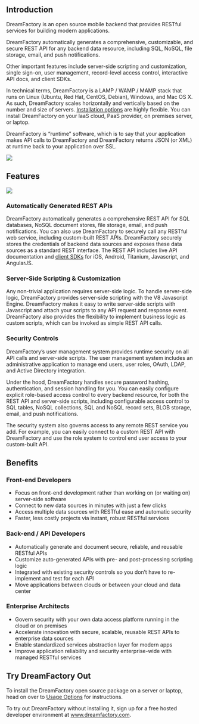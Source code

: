 ## Introduction

DreamFactory is an open source mobile backend that provides RESTful services for building modern applications. 

DreamFactory automatically generates a comprehensive, customizable, and secure REST API for any backend data resource, including SQL, NoSQL, file storage, email, and push notifications. 

Other important features include server-side scripting and customization, single sign-on, user management, record-level access control, interactive API docs, and client SDKs.

In technical terms, DreamFactory is a LAMP / WAMP / MAMP stack that runs on Linux (Ubuntu, Red Hat, CentOS, Debian), Windows, and Mac OS X. As such, DreamFactory scales horizontally and vertically based on the number and size of servers. [Installation options](Usage-Options) are highly flexible. You can install DreamFactory on your IaaS cloud, PaaS provider, on premises server, or laptop. 

DreamFactory is “runtime” software, which is to say that your application makes API calls to DreamFactory and DreamFactory returns JSON (or XML) at runtime back to your application over SSL. 


![](http://www.dreamfactory.com/sites/default/files/short_stack.png)

## Features

![](http://www.dreamfactory.com/sites/default/files/marchitecture-2.png)

### Automatically Generated REST APIs 

DreamFactory automatically generates a comprehensive REST API for SQL databases, NoSQL document stores, file storage, email, and push notifications. You can also use DreamFactory to securely call any RESTful web service, including custom-built REST APIs. DreamFactory securely stores the credentials of backend data sources and exposes these data sources as a standard REST interface. The REST API includes live API documentation and [client SDKs](Client-SDKs) for iOS, Android, Titanium, Javascript, and AngularJS.

### Server-Side Scripting & Customization

Any non-trivial application requires server-side logic. To handle server-side logic, DreamFactory provides server-side scripting with the V8 Javascript Engine. DreamFactory makes it easy to write server-side scripts with Javascript and attach your scripts to any API request and response event. DreamFactory also provides the flexibility to implement business logic as custom scripts, which can be invoked as simple REST API calls. 

### Security Controls

DreamFactory’s user management system provides runtime security on all API calls and server-side scripts. The user management system includes an administrative application to manage end users, user roles, OAuth, LDAP, and Active Directory integration.

Under the hood, DreamFactory handles secure password hashing, authentication, and session handling for you. You can easily configure explicit role-based access control to every backend resource, for both the REST API and server-side scripts, including configurable access control to SQL tables, NoSQL collections, SQL and NoSQL record sets, BLOB storage, email, and push notifications. 

The security system also governs access to any remote REST service you add. For example, you can easily connect to a custom REST API with DreamFactory and use the role system to control end user access to your custom-built API.

## Benefits

### Front-end Developers

* Focus on front-end development rather than working on (or waiting on) server-side software
* Connect to new data sources in minutes with just a few clicks
* Access multiple data sources with RESTful ease and automatic security
* Faster, less costly projects via instant, robust RESTful services

### Back-end / API Developers

* Automatically generate and document secure, reliable, and reusable RESTful APIs
* Customize auto-generated APIs with pre- and post-processing scripting logic
* Integrated with existing security controls so you don’t have to re-implement and test for each API
* Move applications between clouds or between your cloud and data center

### Enterprise Architects

* Govern security with your own data access platform running in the cloud or on premises
* Accelerate innovation with secure, scalable, reusable REST APIs to enterprise data sources
* Enable standardized services abstraction layer for modern apps
* Improve application reliability and security enterprise-wide with managed RESTful services

## Try DreamFactory Out

To install the DreamFactory open source package on a server or laptop, head on over to [Usage Options](Usage-Options) for instructions.

To try out DreamFactory without installing it, sign up for a free hosted developer environment at www.dreamfactory.com.